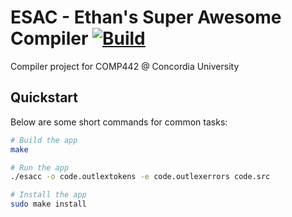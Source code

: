 # ESAC - Ethan's Super Awesome Compiler [![Build](https://github.com/obonobo/compiler/actions/workflows/test.yml/badge.svg)](https://github.com/obonobo/compiler/actions/workflows/test.yml)

Compiler project for COMP442 @ Concordia University

## Quickstart

Below are some short commands for common tasks:

```bash
# Build the app
make

# Run the app
./esacc -o code.outlextokens -e code.outlexerrors code.src

# Install the app
sudo make install
```
